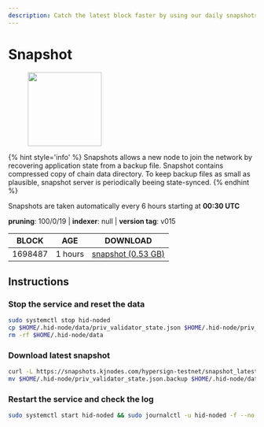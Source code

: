 ```yaml
---
description: Catch the latest block faster by using our daily snapshots.
---
```


# Snapshot

<figure><img src="https://raw.githubusercontent.com/kj89/testnet_manuals/main/pingpub/logos/hypersign.png" width="150" alt=""><figcaption></figcaption></figure>

{% hint style='info' %}
Snapshots allows a new node to join the network by recovering application state from a backup file. 
Snapshot contains compressed copy of chain data directory. To keep backup files as small as plausible, 
snapshot server is periodically beeing state-synced.
{% endhint %}

Snapshots are taken automatically every 6 hours starting at **00:30 UTC**

**pruning**: 100/0/19 | **indexer**: null | **version tag**: v015

| BLOCK             | AGE             | DOWNLOAD                                                                                            |
| ----------------- | --------------- | --------------------------------------------------------------------------------------------------- |
| 1698487 | 1 hours | [snapshot (0.53 GB)](https://snapshots.kjnodes.com/hypersign-testnet/snapshot\_latest.tar.lz4) |

## Instructions

### Stop the service and reset the data

```bash
sudo systemctl stop hid-noded
cp $HOME/.hid-node/data/priv_validator_state.json $HOME/.hid-node/priv_validator_state.json.backup
rm -rf $HOME/.hid-node/data
```

### Download latest snapshot

```bash
curl -L https://snapshots.kjnodes.com/hypersign-testnet/snapshot_latest.tar.lz4 | tar -Ilz4 -xf - -C $HOME/.hid-node
mv $HOME/.hid-node/priv_validator_state.json.backup $HOME/.hid-node/data/priv_validator_state.json
```

### Restart the service and check the log

```bash
sudo systemctl start hid-noded && sudo journalctl -u hid-noded -f --no-hostname -o cat
```
